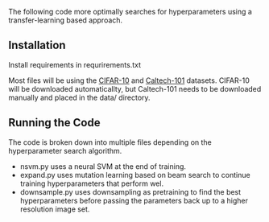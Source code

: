 The following code more optimally searches for hyperparameters using a transfer-learning based approach.

## Installation

Install requirements in requrirements.txt

Most files will be using the [CIFAR-10](https://www.cs.toronto.edu/~kriz/cifar.html) and [Caltech-101](http://www.vision.caltech.edu/Image_Datasets/Caltech101/) datasets. CIFAR-10 will be downloaded automaticallty, but Caltech-101 needs to be downloaded manually and placed in the data/ directory.

## Running the Code

The code is broken down into multiple files depending on the hyperparameter search algorithm. 

* nsvm.py uses a neural SVM at the end of training.
* expand.py uses mutation learning based on beam search to continue training hyperparameters that perform wel.
* downsample.py uses downsampling as pretraining to find the best hyperparameters before passing the parameters back up to a higher resolution image set.
